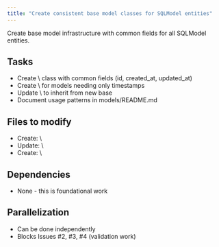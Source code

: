 ```yaml
---
title: "Create consistent base model classes for SQLModel entities"
---
```


Create base model infrastructure with common fields for all SQLModel entities.

## Tasks
- Create \ class with common fields (id, created_at, updated_at)
- Create \ for models needing only timestamps
- Update \ to inherit from new base
- Document usage patterns in models/README.md

## Files to modify
- Create: \
- Update: \
- Create: \

## Dependencies
- None - this is foundational work

## Parallelization
- Can be done independently
- Blocks Issues #2, #3, #4 (validation work)
